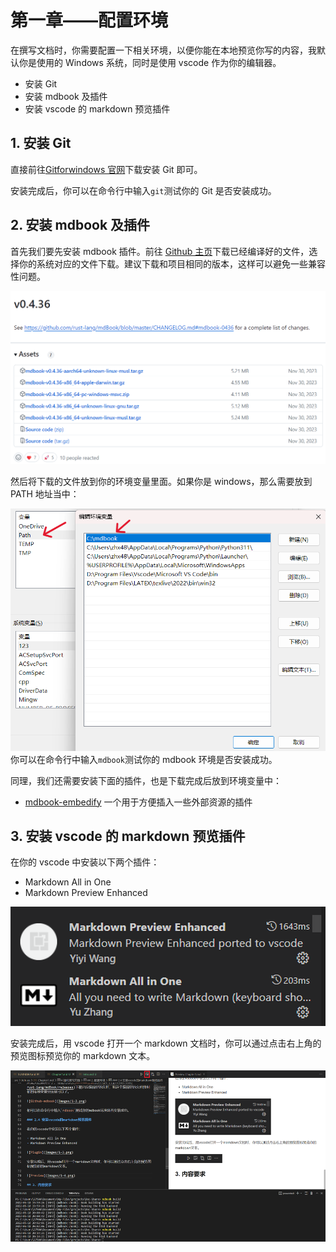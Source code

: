 # 第一章——配置环境

在撰写文档时，你需要配置一下相关环境，以便你能在本地预览你写的内容，我默认你是使用的 Windows 系统，同时是使用 vscode 作为你的编辑器。

- 安装 Git
- 安装 mdbook 及插件
- 安装 vscode 的 markdown 预览插件

## 1. 安装 Git

直接前往[Gitforwindows 官网](https://gitforwindows.org/)下载安装 Git 即可。

安装完成后，你可以在命令行中输入`git`测试你的 Git 是否安装成功。

## 2. 安装 mdbook 及插件

首先我们要先安装 mdbook 插件。前往 [Github 主页](https://github.com/rust-lang/mdBook/releases)下载已经编译好的文件，选择你的系统对应的文件下载。建议下载和项目相同的版本，这样可以避免一些兼容性问题。

![mdbook](Images/1-1.png)

然后将下载的文件放到你的环境变量里面。如果你是 windows，那么需要放到 PATH 地址当中：

![PATH](Images/1-2.png)
你可以在命令行中输入`mdbook`测试你的 mdbook 环境是否安装成功。

同理，我们还需要安装下面的插件，也是下载完成后放到环境变量中：

- [mdbook-embedify](https://github.com/MR-Addict/mdbook-embedify) 一个用于方便插入一些外部资源的插件

## 3. 安装 vscode 的 markdown 预览插件

在你的 vscode 中安装以下两个插件：

- Markdown All in One
- Markdown Preview Enhanced

![Plugin](Images/1-3.png)

安装完成后，用 vscode 打开一个 markdown 文档时，你可以通过点击右上角的预览图标预览你的 markdown 文本。

![Preview](Images/1-4.png)
